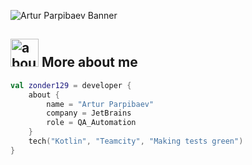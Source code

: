 ![Artur Parpibaev Banner](https://raw.github.com/zonder129/zonder129/master/banner.jpg)

## <img width="45" alt="about" src="https://raw.github.com/zonder129/zonder129/master/about.png"> More about me
```kotlin
val zonder129 = developer {
    about {
        name = "Artur Parpibaev"
        company = JetBrains
        role = QA_Automation
    }
    tech("Kotlin", "Teamcity", "Making tests green")
}
```
